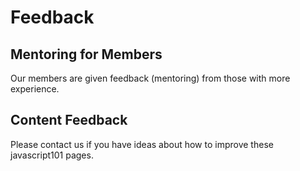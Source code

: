 # Feedback


## Mentoring for Members 
Our members are given feedback (mentoring) from those with more experience.

## Content Feedback
Please contact us if you have ideas about how to improve these javascript101 pages. 
